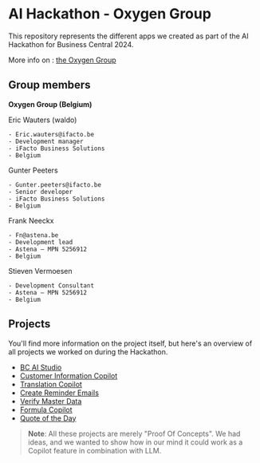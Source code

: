 # AI Hackathon - Oxygen Group

This repository represents the different apps we created as part of the AI Hackathon for Business Central 2024.

More info on : [the Oxygen Group](https://www.oxygengroup.be/en)

## Group members

**Oxygen Group (Belgium)**

Eric Wauters (waldo)

    - Eric.wauters@ifacto.be
    - Development manager
    - iFacto Business Solutions
    - Belgium

Gunter Peeters

    - Gunter.peeters@ifacto.be
    - Senior developer
    - iFacto Business Solutions
    - Belgium

Frank Neeckx

    - Fn@astena.be
    - Development lead
    - Astena – MPN 5256912
    - Belgium

Stieven Vermoesen

    - Development Consultant
    - Astena – MPN 5256912
    - Belgium

## Projects
You'll find more information on the project itself, but here's an overview of all projects we worked on during the Hackathon.

- [BC AI Studio](./BCAIStudio/readme.md)
- [Customer Information Copilot](CustomerCopilot\Readme.md) 
- [Translation Copilot](./TranslationCopilot/readme.md) 
- [Create Reminder Emails](CoPilotReminder/readme.md) 
- [Verify Master Data](VerifyMasterData/readme.md) 
- [Formula Copilot](CustomerCopilot\readme.md) 
- [Quote of the Day](QuoteOfTheDay\readme.md) 

> **Note**: 
All these projects are merely "Proof Of Concepts".  We had ideas, and we wanted to show how in our mind it could work as a Copilot feature in combination with LLM.
